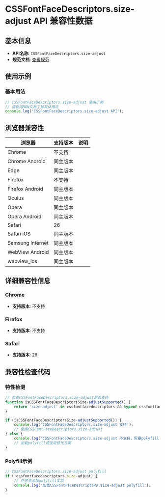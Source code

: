 # CSSFontFaceDescriptors.size-adjust API 兼容性数据

## 基本信息

- **API名称**: `CSSFontFaceDescriptors.size-adjust`
- **规范文档**: [查看规范](https://drafts.csswg.org/css-fonts-5/#dom-cssfontfacedescriptors-size-adjust)

## 使用示例

### 基本用法

```javascript
// CSSFontFaceDescriptors.size-adjust 使用示例
// 请查阅MDN文档了解具体用法
console.log('CSSFontFaceDescriptors.size-adjust API');
```

## 浏览器兼容性

| 浏览器 | 支持版本 | 说明 |
|--------|----------|------|
| Chrome | 不支持 |  |
| Chrome Android | 同主版本 |  |
| Edge | 同主版本 |  |
| Firefox | 不支持 |  |
| Firefox Android | 同主版本 |  |
| Oculus | 同主版本 |  |
| Opera | 同主版本 |  |
| Opera Android | 同主版本 |  |
| Safari | 26 |  |
| Safari iOS | 同主版本 |  |
| Samsung Internet | 同主版本 |  |
| WebView Android | 同主版本 |  |
| webview_ios | 同主版本 |  |

## 详细兼容性信息

### Chrome

- **支持版本**: 不支持

### Firefox

- **支持版本**: 不支持

### Safari

- **支持版本**: 26

## 兼容性检查代码

### 特性检测

```javascript
// 检查CSSFontFaceDescriptors.size-adjust是否支持
function isCSSFontFaceDescriptorsSize-adjustSupported() {
    return 'size-adjust' in cssfontfacedescriptors && typeof cssfontfacedescriptors.size-adjust === 'function';
}

if (isCSSFontFaceDescriptorsSize-adjustSupported()) {
    console.log('CSSFontFaceDescriptors.size-adjust 支持');
    // 使用CSSFontFaceDescriptors.size-adjust
} else {
    console.log('CSSFontFaceDescriptors.size-adjust 不支持，需要polyfill');
    // 加载polyfill或使用替代方案
}
```

### Polyfill示例

```javascript
// CSSFontFaceDescriptors.size-adjust polyfill
if (!cssfontfacedescriptors.size-adjust) {
    // 在这里添加polyfill实现
    console.log('加载CSSFontFaceDescriptors.size-adjust polyfill');
}
```

